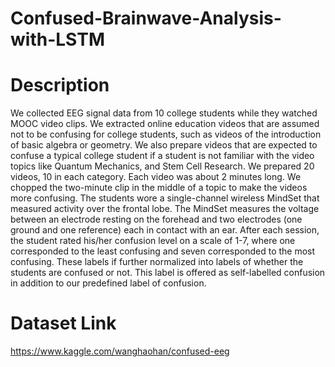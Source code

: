 # Confused-Brainwave-Analysis-with-LSTM

# Description

We collected EEG signal data from 10 college students while they watched MOOC video clips. We extracted online education videos that are assumed not to be confusing for college students, such as videos of the introduction of basic algebra or geometry. We also prepare videos that are expected to confuse a typical college student if a student is not familiar with the video topics like Quantum Mechanics, and Stem Cell Research. We prepared 20 videos, 10 in each category. Each video was about 2 minutes long. We chopped the two-minute clip in the middle of a topic to make the videos more confusing.
The students wore a single-channel wireless MindSet that measured activity over the frontal lobe. The MindSet measures the voltage between an electrode resting on the forehead and two electrodes (one ground and one reference) each in contact with an ear.
After each session, the student rated his/her confusion level on a scale of 1-7, where one corresponded to the least confusing and seven corresponded to the most confusing. These labels if further normalized into labels of whether the students are confused or not. This label is offered as self-labelled confusion in addition to our predefined label of confusion.

# Dataset Link 

https://www.kaggle.com/wanghaohan/confused-eeg
